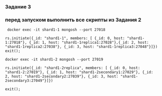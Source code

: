 ### Задание 3

### перед запуском выполнить все скрипты из Задания 2

``` подключаемся к первому шарду и инициализируем реплики
 docker exec -it shard1-1 mongosh --port 27018

rs.initiate({_id: "shard1-1", members: [ {_id: 0, host: "shard1-1:27018"}, {_id: 1, host: "shard1-1replica1:27028"},{_id: 2, host: "shard1-1replica2:27038"}, {_id: 3, host: "shard1-1replica3:27048"}]})
exit();

docker exec -it shard1-2 mongosh --port 27019

rs.initiate({_id: "shard1-2replica", members: [ {_id: 0, host: "shard1-2:27019"}, {_id: 1, host: "shard1-2secondary1:27029"}, {_id: 2, host: "shard1-2secondary2:27039"}, {_id: 3, host: "shard1-2secondary3:27049"}]})

exit();

``` 